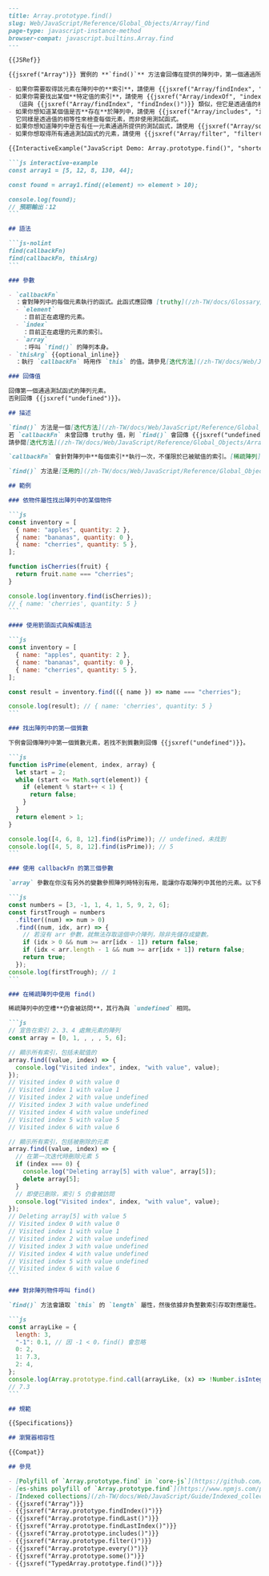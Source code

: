 ````md
---
title: Array.prototype.find()
slug: Web/JavaScript/Reference/Global_Objects/Array/find
page-type: javascript-instance-method
browser-compat: javascript.builtins.Array.find
---

{{JSRef}}

{{jsxref("Array")}} 實例的 **`find()`** 方法會回傳在提供的陣列中，第一個通過所提供測試函式的元素。如果沒有任何值通過測試函式，則回傳 {{jsxref("undefined")}}。

- 如果你需要取得該元素在陣列中的**索引**，請使用 {{jsxref("Array/findIndex", "findIndex()")}}。
- 如果你需要找出某個**特定值的索引**，請使用 {{jsxref("Array/indexOf", "indexOf()")}}。
  （這與 {{jsxref("Array/findIndex", "findIndex()")}} 類似，但它是透過值的相等性來檢查每個元素，而非使用測試函式。）
- 如果你想知道某個值是否**存在**於陣列中，請使用 {{jsxref("Array/includes", "includes()")}}。
  它同樣是透過值的相等性來檢查每個元素，而非使用測試函式。
- 如果你想知道陣列中是否有任一元素通過所提供的測試函式，請使用 {{jsxref("Array/some", "some()")}}。
- 如果你想取得所有通過測試函式的元素，請使用 {{jsxref("Array/filter", "filter()")}}。

{{InteractiveExample("JavaScript Demo: Array.prototype.find()", "shorter")}}

```js interactive-example
const array1 = [5, 12, 8, 130, 44];

const found = array1.find((element) => element > 10);

console.log(found);
// 預期輸出：12
```

## 語法

```js-nolint
find(callbackFn)
find(callbackFn, thisArg)
```

### 參數

- `callbackFn`  
  ：會對陣列中的每個元素執行的函式。此函式應回傳 [truthy](/zh-TW/docs/Glossary/Truthy) 值以指出找到符合條件的元素，否則應回傳 [falsy](/zh-TW/docs/Glossary/Falsy) 值。此函式會傳入以下引數：
  - `element`  
    ：目前正在處理的元素。
  - `index`  
    ：目前正在處理的元素的索引。
  - `array`  
    ：呼叫 `find()` 的陣列本身。
- `thisArg` {{optional_inline}}  
  ：執行 `callbackFn` 時用作 `this` 的值。請參見[迭代方法](/zh-TW/docs/Web/JavaScript/Reference/Global_Objects/Array#迭代方法)。

### 回傳值

回傳第一個通過測試函式的陣列元素。  
否則回傳 {{jsxref("undefined")}}。

## 描述

`find()` 方法是一個[迭代方法](/zh-TW/docs/Web/JavaScript/Reference/Global_Objects/Array#迭代方法)。它會以索引遞增順序對陣列中的每個元素執行一次所提供的 `callbackFn` 函式，直到 `callbackFn` 回傳一個 [truthy](/zh-TW/docs/Glossary/Truthy) 值。此時，`find()` 會回傳該元素並停止迭代。  
若 `callbackFn` 未曾回傳 truthy 值，則 `find()` 會回傳 {{jsxref("undefined")}}。  
請參閱[迭代方法](/zh-TW/docs/Web/JavaScript/Reference/Global_Objects/Array#迭代方法)一節以深入了解這些方法的運作方式。

`callbackFn` 會針對陣列中**每個索引**執行一次，不僅限於已被賦值的索引。[稀疏陣列](/zh-TW/docs/Web/JavaScript/Guide/Indexed_collections#稀疏陣列)中的空槽會視為 `undefined`，行為相同。

`find()` 方法是[泛用的](/zh-TW/docs/Web/JavaScript/Reference/Global_Objects/Array#泛用的陣列方法)。它只要求 `this` 具有 `length` 屬性以及整數鍵屬性即可。

## 範例

### 依物件屬性找出陣列中的某個物件

```js
const inventory = [
  { name: "apples", quantity: 2 },
  { name: "bananas", quantity: 0 },
  { name: "cherries", quantity: 5 },
];

function isCherries(fruit) {
  return fruit.name === "cherries";
}

console.log(inventory.find(isCherries));
// { name: 'cherries', quantity: 5 }
```

#### 使用箭頭函式與解構語法

```js
const inventory = [
  { name: "apples", quantity: 2 },
  { name: "bananas", quantity: 0 },
  { name: "cherries", quantity: 5 },
];

const result = inventory.find(({ name }) => name === "cherries");

console.log(result); // { name: 'cherries', quantity: 5 }
```

### 找出陣列中的第一個質數

下例會回傳陣列中第一個質數元素，若找不到質數則回傳 {{jsxref("undefined")}}。

```js
function isPrime(element, index, array) {
  let start = 2;
  while (start <= Math.sqrt(element)) {
    if (element % start++ < 1) {
      return false;
    }
  }
  return element > 1;
}

console.log([4, 6, 8, 12].find(isPrime)); // undefined，未找到
console.log([4, 5, 8, 12].find(isPrime)); // 5
```

### 使用 callbackFn 的第三個參數

`array` 參數在你沒有另外的變數參照陣列時特別有用，能讓你存取陣列中其他的元素。以下例子中，我們先用 `filter()` 取出所有正數，再用 `find()` 找出第一個比其相鄰數值都小的數字。

```js
const numbers = [3, -1, 1, 4, 1, 5, 9, 2, 6];
const firstTrough = numbers
  .filter((num) => num > 0)
  .find((num, idx, arr) => {
    // 若沒有 arr 參數，就無法存取這個中介陣列，除非先儲存成變數。
    if (idx > 0 && num >= arr[idx - 1]) return false;
    if (idx < arr.length - 1 && num >= arr[idx + 1]) return false;
    return true;
  });
console.log(firstTrough); // 1
```

### 在稀疏陣列中使用 find()

稀疏陣列中的空槽**仍會被訪問**，其行為與 `undefined` 相同。

```js
// 宣告在索引 2、3、4 處無元素的陣列
const array = [0, 1, , , , 5, 6];

// 顯示所有索引，包括未賦值的
array.find((value, index) => {
  console.log("Visited index", index, "with value", value);
});
// Visited index 0 with value 0
// Visited index 1 with value 1
// Visited index 2 with value undefined
// Visited index 3 with value undefined
// Visited index 4 with value undefined
// Visited index 5 with value 5
// Visited index 6 with value 6

// 顯示所有索引，包括被刪除的元素
array.find((value, index) => {
  // 在第一次迭代時刪除元素 5
  if (index === 0) {
    console.log("Deleting array[5] with value", array[5]);
    delete array[5];
  }
  // 即使已刪除，索引 5 仍會被訪問
  console.log("Visited index", index, "with value", value);
});
// Deleting array[5] with value 5
// Visited index 0 with value 0
// Visited index 1 with value 1
// Visited index 2 with value undefined
// Visited index 3 with value undefined
// Visited index 4 with value undefined
// Visited index 5 with value undefined
// Visited index 6 with value 6
```

### 對非陣列物件呼叫 find()

`find()` 方法會讀取 `this` 的 `length` 屬性，然後依據非負整數索引存取對應屬性。

```js
const arrayLike = {
  length: 3,
  "-1": 0.1, // 因 -1 < 0，find() 會忽略
  0: 2,
  1: 7.3,
  2: 4,
};
console.log(Array.prototype.find.call(arrayLike, (x) => !Number.isInteger(x)));
// 7.3
```

## 規範

{{Specifications}}

## 瀏覽器相容性

{{Compat}}

## 參見

- [Polyfill of `Array.prototype.find` in `core-js`](https://github.com/zloirock/core-js#ecmascript-array)
- [es-shims polyfill of `Array.prototype.find`](https://www.npmjs.com/package/array.prototype.find)
- [Indexed collections](/zh-TW/docs/Web/JavaScript/Guide/Indexed_collections) 教學
- {{jsxref("Array")}}
- {{jsxref("Array.prototype.findIndex()")}}
- {{jsxref("Array.prototype.findLast()")}}
- {{jsxref("Array.prototype.findLastIndex()")}}
- {{jsxref("Array.prototype.includes()")}}
- {{jsxref("Array.prototype.filter()")}}
- {{jsxref("Array.prototype.every()")}}
- {{jsxref("Array.prototype.some()")}}
- {{jsxref("TypedArray.prototype.find()")}}
````
